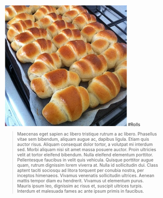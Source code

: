 ![bla](../img/rolls.jpg)
#Rolls
> Maecenas eget sapien ac libero tristique rutrum a ac libero. Phasellus vitae sem bibendum, aliquam augue ac, dapibus ligula. Etiam quis auctor risus. Aliquam consequat dolor tortor, a volutpat mi interdum sed. Morbi aliquam nisi sit amet massa posuere auctor. Proin ultricies velit at tortor eleifend bibendum. Nulla eleifend elementum porttitor. Pellentesque faucibus in velit quis vehicula. Quisque porttitor augue quam, rutrum dignissim lorem viverra at. Nulla id sollicitudin dui. Class aptent taciti sociosqu ad litora torquent per conubia nostra, per inceptos himenaeos. Vivamus venenatis sollicitudin ultrices. Aenean mattis tempor diam eu hendrerit. Vivamus ut elementum purus. Mauris ipsum leo, dignissim ac risus et, suscipit ultrices turpis. Interdum et malesuada fames ac ante ipsum primis in faucibus. 